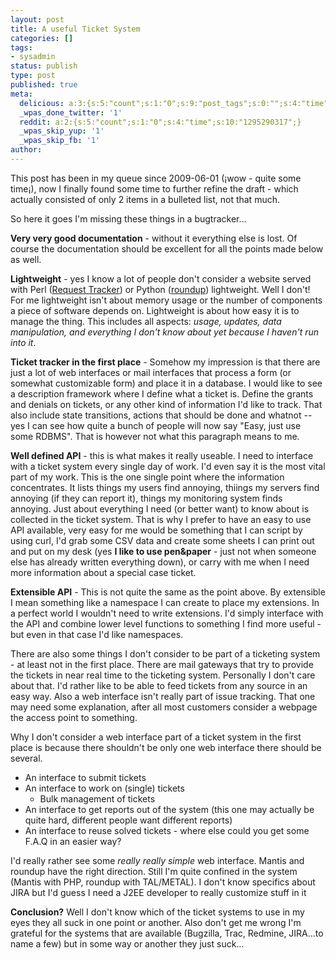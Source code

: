 ```yaml
---
layout: post
title: A useful Ticket System
categories: []
tags:
- sysadmin
status: publish
type: post
published: true
meta:
  delicious: a:3:{s:5:"count";s:1:"0";s:9:"post_tags";s:0:"";s:4:"time";s:10:"1275723778";}
  _wpas_done_twitter: '1'
  reddit: a:2:{s:5:"count";s:1:"0";s:4:"time";s:10:"1295290317";}
  _wpas_skip_yup: '1'
  _wpas_skip_fb: '1'
author: 
---
```

<div>This post has been in my queue since 2009-06-01 (¡wow - quite some time¡), now I finally found some time to further refine the draft - which actually consisted of only 2 items in a bulleted list, not that much.</div>
<p>So here it goes I'm missing these things in a bugtracker…</p>
<p><strong>Very very good documentation</strong> - without it everything else is lost. Of course the documentation should be excellent for all the points made below as well.</p>
<p><strong>Lightweight</strong> - yes I know a lot of people don't consider a website served with Perl (<a href="http://bestpractical.com/rt/">Request Tracker</a>) or Python (<a href="http://roundup.sourceforge.net/">roundup</a>) lightweight. Well I don't! For me lightweight isn't about memory usage or the number of components a piece of software depends on. Lightweight is about how easy it is to manage the thing. This includes all aspects: <em>usage, updates, data manipulation, and everything I don't know about yet because I haven't run into it</em>.</p>
<p><strong>Ticket tracker in the first place</strong> - Somehow my impression is that there are just a lot of web interfaces or mail interfaces that process a form (or somewhat customizable form) and place it in a database. I would like to see a description framework where I define what a ticket is. Define the grants and denials on tickets, or any other kind of information I'd like to track. That also include state transitions, actions that should be done and whatnot -- yes I can see how quite a bunch of people will now say "Easy, just use some RDBMS". That is however not what this paragraph means to me.</p>
<p><strong>Well defined API</strong> - this is what makes it really useable. I need to interface with a ticket system every single day of work. I'd even say it is the most vital part of my work. This is the one single point where the information concentrates. It lists things my users find annoying, thiings my servers find annoying (if they can report it), things my monitoring system finds annoying. Just about everything I need (or better want) to know about is collected in the ticket system. That is why I prefer to have an easy to use API available, very easy for me would be something that I can script by using curl, I'd grab some CSV data and create some sheets I can print out and put on my desk (yes <strong>I like to use pen&amp;paper</strong> - just not when someone else has already written everything down), or carry with me when I need more information about a special case ticket.</p>
<p><strong>Extensible API</strong> - This is not quite the same as the point above. By extensible I mean something like a namespace I can create to place my extensions. In a perfect world I wouldn't need to write extensions. I'd simply interface with the API and combine lower level functions to something I find more useful - but even in that case I'd like namespaces.</p>
<p>There are also some things I don't consider to be part of a ticketing system - at least not in the first place. There are mail gateways that try to provide the tickets in near real time to the ticketing system. Personally I don't care about that. I'd rather like to be able to feed tickets from any source in an easy way. Also a web interface isn't really part of issue tracking. That one may need some explanation, after all most customers consider a webpage the access point to something.</p>
<p>Why I don't consider a web interface part of a ticket system in the first place is because there shouldn't be only one web interface there should be several.</p>
<ul>
<li>An interface to submit tickets</li>
<li>An interface to work on (single) tickets
<ul>
<li>Bulk management of tickets</li>
</ul>
</li>
<li>An interface to get reports out of the system (this one may actually be quite hard, different people want different reports)</li>
<li>An interface to reuse solved tickets - where else could you get some F.A.Q in an easier way?</li>
</ul>
<p>I'd really rather see some <em>really really simple</em> web interface. Mantis and roundup have the right direction. Still I'm quite confined in the system (Mantis with PHP, roundup with TAL/METAL). I don't know specifics about JIRA but I'd guess I need a J2EE developer to really customize stuff in it</p>
<p><strong>Conclusion?</strong> Well I don't know which of the ticket systems to use in my eyes they all suck in one point or another. Also don't get me wrong I'm grateful for the systems that are available (Bugzilla, Trac, Redmine, JIRA…to name a few) but in some way or another they just suck…</p>
